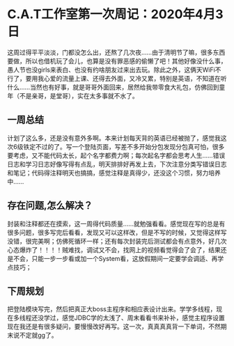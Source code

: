 # C.A.T工作室第一次周记：2020年4月3日

​	这周过得平平淡淡，门都没怎么出，还熬了几次夜……由于清明节了嘛，很多东西要做，所以也借机玩了会儿，也算是没有罪恶感的偷懒了吧！其他好像没什么事，愚人节也没girls来表白、也没有约啥朋友过来出去玩。除此之外，这俩天WiFi不行了，要用我心爱的流量上课、还得去外面，又冷又累，特别是英语，不知道在听什么……当然也有好事，就是哥哥外面回来，居然给我带零食大礼包，仿佛回到童年（不是亲哥，是堂哥），实在太多事就不水了。





## 一周总结

​        计划了这么多，还是没有意外多啊。本来计划每天背的英语已经被抛了，感觉我这次6级铁定不过的了。写一个登陆页面，写差不多开始分包发现分包真可怕，很多要考虑，又不能代码太长，起个名字都费力啊；每次起名字都会思考人生……错误日志和学习日志好像写得有点乱，明天排排好再发上去，下次注意分类写错误日志和笔记；代码得注释明天也搞搞，感觉注释是真得少，还没这个习惯，努力培养中……

## 存在问题,怎么解决？

​    	封装和注释都还在摸索，这一周得代码质量……就勉强看看。感觉现在写的总是有很多问题，很多写完后看看，发现又可以这样改，但是不写的时候，又觉得这样写没错，很完美啊；仿佛死循环一样；还有每次封装完后测试都会有点意外，好几次心态爆炸了！！！！贼难找，调试又不会，找网上的视频看觉得会了会了，结果还是不会，只能一步一步看或加一个System看，这放假期间一定要学会调适、再学点技巧；

## 下周规划

​		把登陆模块写完，然后把真正大boss主程序和相应表设计出来。学学多线程，现在多线程还没学过，感觉JDBC学的太浅了、周末看看书来补补，感觉主程序设置现在我还是有很多疑问，要慢慢改好再写。这一次，真真真真背一下单词，不然期末说不定就gg了。
